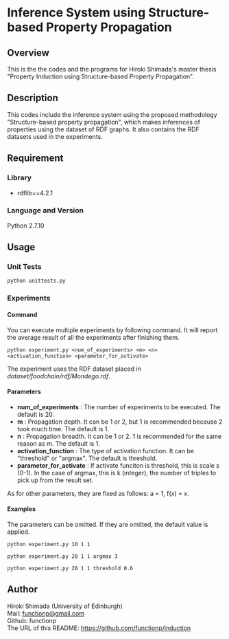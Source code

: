 Inference System using Structure-based Property Propagation
===========================================================

## Overview
This is the the codes and the programs for Hiroki Shimada's master thesis "Property Induction using Structure-based Property Propagation".  
  
  
## Description
This codes include the inference system using the proposed methodology "Structure-based property propagation", which makes inferences of properties using the dataset of RDF graphs.
It also contains the RDF datasets used in the experiments.
  
  
## Requirement
### Library
* rdflib==4.2.1
  
### Language and Version
Python  2.7.10  

  
## Usage
### Unit Tests
    python unittests.py
  
### Experiments
#### Command
You can execute multiple experiments by following command.
It will report the average result of all the experiments after finishing them.

    python experiment.py <num_of_experiments> <m> <n> <activation_function> <parameter_for_activate>

The experiment uses the RDF dataset placed in *dataset/foodchain/rdf/Mondego.rdf*.
  
#### Parameters
* **num_of_experiments** : The number of experiments to be executed. The default is 20.
* **m** : Propagation depth. It can be 1 or 2, but 1 is recommended because 2 took much time. The default is 1.
* **n** : Propagation breadth. It can be 1 or 2. 1 is recommended for the same reason as m. The default is 1.
* **activation_function** : The type of activation function. It can be "threshold" or "argmax". The default is threshold.
* **parameter_for_activate** : If activate funciton is threshold, this is scale s (0-1). In the case of argmax, this is k (integer), the number of triples to pick up from the result set.

As for other parameters, they are fixed as follows: a = 1, f(x) = x.
  
#### Examples
The parameters can be omitted. If they are omitted, the default value is applied.

    python experiment.py 10 1 1

    python experiment.py 20 1 1 argmax 3

    python experiment.py 20 1 1 threshold 0.6

    
## Author
Hiroki Shimada (University of Edinburgh)  
Mail: functionp@gmail.com  
Github: functionp  
The URL of this README: https://github.com/functionp/induction
